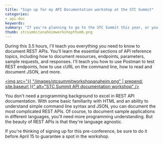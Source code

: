 ```yaml
---
title: "Sign up for my API Documentation workshop at the STC Summit"
categories:
- api-doc
keywords: 
summary: "If you're planning to go to the STC Summit this year, or you're looking to get more information on API documentation, check out my pre-conference Summit workshop. I'm teaching a half-day workshop on REST API documentation. This will take place Sunday, May 15 from 8:30am to noon."
thumb: stcsummitanaheimworkshopthumb.png
---
```


During this 3.5 hours, I'll teach you everything you need to know to document REST APIs. You'll learn the essential sections of API reference topics, including how to document resources, endpoints, parameters, sample requests, and responses. I'll teach you how to use Postman to test REST endpoints, how to use cURL on the command line, how to read and document JSON, and more.

<a href="http://technicalcommunicationsummit2016.sched.org/event/5o4O?iframe=no"><img src="{{ "/images/stcsummitworkshopanaheim.png" | prepend: site.baseurl }}" alt="STC Summit API documentation workshop" /></a>

You don't need a programming background to excel in REST API documentation. With some basic familiarity with HTML and an ability to understand simple command line syntax and JSON, you can document the most complicated REST APIs. Of course, to document sample applications in different languages, you'll need more programming understanding. But the beauty of REST APIs is that they're language agnostic.

If you're thinking of signing up for this pre-conference, be sure to do it before April 15 to guarantee a spot in the workshop. 


